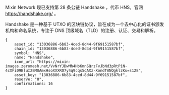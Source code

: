 Mixin Network 现已支持第 28 条公链 Handshake ，代币 HNS，官网 https://handshake.org/ 。

Handshake 是一种基于 UTXO 的区块链协议，旨在成为一个去中心化的证书颁发机构和命名系统，专注于 DNS 顶级域名（TLD）的注册、认证、交易和解析。

```
{
    asset_id: "13036886-6b83-4ced-8d44-9f69151587bf",
    chain_id: "13036886-6b83-4ced-8d44-9f69151587bf",
    symbol: "HNS",
    name: "Handshake",
    icon_url: "https://mixin-images.zeromesh.net/VvNrYJDwMh4HbKmnSQrzFvJbNd3pRtP1N-4cXFi09BluI2BMUAmxHsoXXXRO7y4q9cqs5qAXz-XondTANQgklzKu=s128",
    asset_key: "13036886-6b83-4ced-8d44-9f69151587bf",
    reserve: "0",
    confirmations: 16
}
``` 